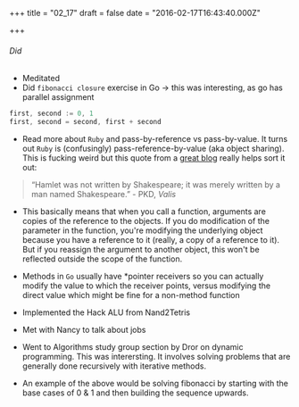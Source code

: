 
+++
title = "02_17"
draft = false
date = "2016-02-17T16:43:40.000Z"

+++
###### Did
- Meditated
- Did `fibonacci closure` exercise in Go -> this was interesting, as go has parallel assignment
```Go
first, second := 0, 1
first, second = second, first + second
```
- Read more about `Ruby` and pass-by-reference vs pass-by-value. It turns out `Ruby` is (confusingly) pass-reference-by-value (aka object sharing). This is fucking weird but this quote from a [great blog](http://robertheaton.com/2014/07/22/is-ruby-pass-by-reference-or-pass-by-value/) really helps sort it out:
> “Hamlet was not written by Shakespeare; it was merely written by a man named Shakespeare.” - PKD, _Valis_

- This basically means that when you call a function, arguments are copies of the reference to the objects. If you do modification of the parameter in the function, you're modifying the underlying object because you have a reference to it (really, a copy of a reference to it). But if you reassign the argument to another object, this won't be reflected outside the scope of the function.

- Methods in `Go` usually have *pointer receivers so you can actually modify the value to which the receiver points, versus modifying the direct value which might be fine for a non-method function
- Implemented the Hack ALU from Nand2Tetris
- Met with Nancy to talk about jobs
- Went to Algorithms study group section by Dror on dynamic programming. This was interersting. It involves solving problems that are generally done recursively with iterative methods.
- An example of the above would be solving fibonacci by starting with the base cases of 0 & 1 and then building the sequence upwards.



